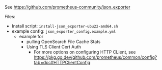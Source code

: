 See https://github.com/prometheus-community/json_exporter

Files:

* Install script: `install-json_exporter-ubu22-amd64.sh`
* example config: `json_exporter_config.example.yml`
    * example for
        * pulling OpenSearch File Cache Stats
        * Using TLS Client Cert Auth
            * For more options on configuring HTTP CLient, see https://pkg.go.dev/github.com/prometheus/common/config?tab=doc#HTTPClientConfig